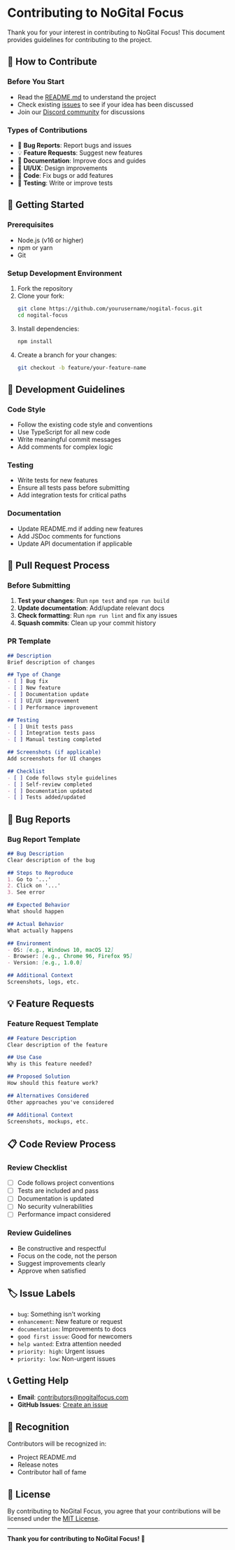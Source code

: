 # Contributing to NoGital Focus

Thank you for your interest in contributing to NoGital Focus! This document provides guidelines for contributing to the project.

## 🤝 How to Contribute

### **Before You Start**
- Read the [README.md](README.md) to understand the project
- Check existing [issues](https://github.com/nasserhaji/nogital-focus/issues) to see if your idea has been discussed
- Join our [Discord community](https://discord.gg/nogitalfocus) for discussions

### **Types of Contributions**
- 🐛 **Bug Reports**: Report bugs and issues
- 💡 **Feature Requests**: Suggest new features
- 📝 **Documentation**: Improve docs and guides
- 🎨 **UI/UX**: Design improvements
- 🔧 **Code**: Fix bugs or add features
- 🧪 **Testing**: Write or improve tests

## 🚀 Getting Started

### **Prerequisites**
- Node.js (v16 or higher)
- npm or yarn
- Git

### **Setup Development Environment**
1. Fork the repository
2. Clone your fork:
   ```bash
   git clone https://github.com/yourusername/nogital-focus.git
   cd nogital-focus
   ```
3. Install dependencies:
   ```bash
   npm install
   ```
4. Create a branch for your changes:
   ```bash
   git checkout -b feature/your-feature-name
   ```

## 📝 Development Guidelines

### **Code Style**
- Follow the existing code style and conventions
- Use TypeScript for all new code
- Write meaningful commit messages
- Add comments for complex logic

### **Testing**
- Write tests for new features
- Ensure all tests pass before submitting
- Add integration tests for critical paths

### **Documentation**
- Update README.md if adding new features
- Add JSDoc comments for functions
- Update API documentation if applicable

## 🔄 Pull Request Process

### **Before Submitting**
1. **Test your changes**: Run `npm test` and `npm run build`
2. **Update documentation**: Add/update relevant docs
3. **Check formatting**: Run `npm run lint` and fix any issues
4. **Squash commits**: Clean up your commit history

### **PR Template**
```markdown
## Description
Brief description of changes

## Type of Change
- [ ] Bug fix
- [ ] New feature
- [ ] Documentation update
- [ ] UI/UX improvement
- [ ] Performance improvement

## Testing
- [ ] Unit tests pass
- [ ] Integration tests pass
- [ ] Manual testing completed

## Screenshots (if applicable)
Add screenshots for UI changes

## Checklist
- [ ] Code follows style guidelines
- [ ] Self-review completed
- [ ] Documentation updated
- [ ] Tests added/updated
```

## 🐛 Bug Reports

### **Bug Report Template**
```markdown
## Bug Description
Clear description of the bug

## Steps to Reproduce
1. Go to '...'
2. Click on '...'
3. See error

## Expected Behavior
What should happen

## Actual Behavior
What actually happens

## Environment
- OS: [e.g., Windows 10, macOS 12]
- Browser: [e.g., Chrome 96, Firefox 95]
- Version: [e.g., 1.0.0]

## Additional Context
Screenshots, logs, etc.
```

## 💡 Feature Requests

### **Feature Request Template**
```markdown
## Feature Description
Clear description of the feature

## Use Case
Why is this feature needed?

## Proposed Solution
How should this feature work?

## Alternatives Considered
Other approaches you've considered

## Additional Context
Screenshots, mockups, etc.
```

## 📋 Code Review Process

### **Review Checklist**
- [ ] Code follows project conventions
- [ ] Tests are included and pass
- [ ] Documentation is updated
- [ ] No security vulnerabilities
- [ ] Performance impact considered

### **Review Guidelines**
- Be constructive and respectful
- Focus on the code, not the person
- Suggest improvements clearly
- Approve when satisfied

## 🏷️ Issue Labels

- `bug`: Something isn't working
- `enhancement`: New feature or request
- `documentation`: Improvements to docs
- `good first issue`: Good for newcomers
- `help wanted`: Extra attention needed
- `priority: high`: Urgent issues
- `priority: low`: Non-urgent issues

## 📞 Getting Help

- **Email**: contributors@nogitalfocus.com
- **GitHub Issues**: [Create an issue](https://github.com/nasserhaji/nogital-focus/issues)

## 🎉 Recognition

Contributors will be recognized in:
- Project README.md
- Release notes
- Contributor hall of fame

## 📄 License

By contributing to NoGital Focus, you agree that your contributions will be licensed under the [MIT License](LICENSE).

---

**Thank you for contributing to NoGital Focus! 🚀** 
